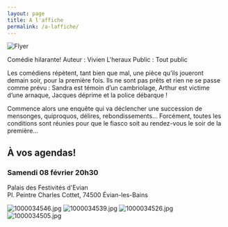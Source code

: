 ```yaml
---
layout: page
title: A l'affiche
permalink: /a-laffiche/
---
```

![Flyer]({{site.baseurl}}/flyer2024-page2.png)

Comédie hilarante!
Auteur : Vivien L'heraux
Public : Tout public

Les comédiens répètent, tant bien que mal, une pièce qu’ils joueront demain soir, pour la première fois.
Ils ne sont pas prêts et rien ne se passe comme prévu : Sandra est témoin d’un cambriolage, Arthur est victime d’une arnaque, Jacques déprime et la police débarque !

Commence alors une enquête qui va déclencher une succession de mensonges, quiproquos, délires, rebondissements…
Forcément, toutes les conditions sont réunies pour que le fiasco soit au rendez-vous le soir de la première…

## À vos agendas!
### Samendi 08 février 20h30 
Palais des Festivités d'Evian  
Pl. Peintre Charles Cottet, 74500 Évian-les-Bains

![1000034546.jpg]({{site.baseurl}}/1000034546.jpg) ![1000034539.jpg]({{site.baseurl}}/1000034539.jpg) ![1000034526.jpg]({{site.baseurl}}/1000034526.jpg)
![1000034505.jpg]({{site.baseurl}}/1000034505.jpg)
